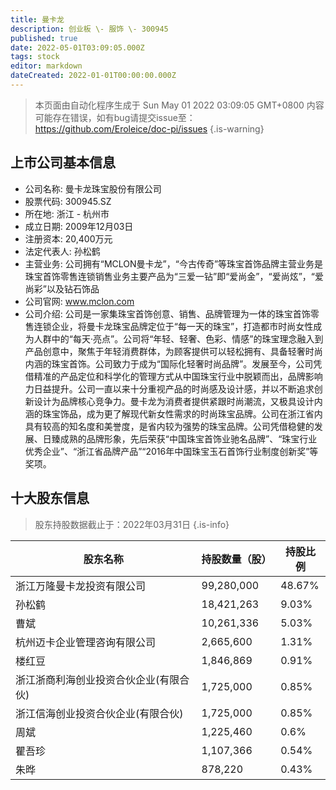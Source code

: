 ```yaml
---
title: 曼卡龙
description: 创业板 \- 服饰 \- 300945
published: true
date: 2022-05-01T03:09:05.000Z
tags: stock
editor: markdown
dateCreated: 2022-01-01T00:00:00.000Z
---
```


> 本页面由自动化程序生成于 Sun May 01 2022 03:09:05 GMT+0800
> 内容可能存在错误，如有bug请提交issue至：https://github.com/Eroleice/doc-pi/issues
{.is-warning}

## 上市公司基本信息
- 公司名称: 曼卡龙珠宝股份有限公司
- 股票代码: 300945.SZ
- 所在地: 浙江 - 杭州市
- 成立日期: 2009年12月03日
- 注册资本: 20,400万元
- 法定代表人: 孙松鹤
- 主营业务: 公司拥有“MCLON曼卡龙”，“今古传奇”等珠宝首饰品牌主营业务是珠宝首饰零售连锁销售业务主要产品为“三爱一钻”即“爱尚金”，“爱尚炫”，“爱尚彩”以及钻石饰品
- 公司官网: www.mclon.com
- 公司介绍: 公司是一家集珠宝首饰创意、销售、品牌管理为一体的珠宝首饰零售连锁企业，将曼卡龙珠宝品牌定位于“每一天的珠宝”，打造都市时尚女性成为人群中的“每天·亮点”。公司将“年轻、轻奢、色彩、情感”的珠宝理念融入到产品创意中，聚焦于年轻消费群体，为顾客提供可以轻松拥有、具备轻奢时尚内涵的珠宝首饰。公司致力于成为“国际化轻奢时尚品牌”。发展至今，公司凭借精准的产品定位和科学化的管理方式从中国珠宝行业中脱颖而出，品牌影响力日益提升。公司一直以来十分重视产品的时尚感及设计感，并以不断追求创新设计为品牌核心竞争力。曼卡龙为消费者提供紧跟时尚潮流，又极具设计内涵的珠宝饰品，成为更了解现代新女性需求的时尚珠宝品牌。公司在浙江省内具有较高的知名度和美誉度，是省内较为强势的珠宝品牌。公司凭借稳健的发展、日臻成熟的品牌形象，先后荣获“中国珠宝首饰业驰名品牌”、“珠宝行业优秀企业”、“浙江省品牌产品”“2016年中国珠宝玉石首饰行业制度创新奖”等奖项。


## 十大股东信息
> 股东持股数据截止于：2022年03月31日
{.is-info}

| 股东名称 | 持股数量（股） | 持股比例 |
| --- | --- | --- |
| 浙江万隆曼卡龙投资有限公司 | 99,280,000 | 48.67% |
| 孙松鹤 | 18,421,263 | 9.03% |
| 曹斌 | 10,261,336 | 5.03% |
| 杭州迈卡企业管理咨询有限公司 | 2,665,600 | 1.31% |
| 楼红豆 | 1,846,869 | 0.91% |
| 浙江浙商利海创业投资合伙企业(有限合伙) | 1,725,000 | 0.85% |
| 浙江信海创业投资合伙企业(有限合伙) | 1,725,000 | 0.85% |
| 周斌 | 1,225,460 | 0.6% |
| 瞿吾珍 | 1,107,366 | 0.54% |
| 朱晔 | 878,220 | 0.43% |




